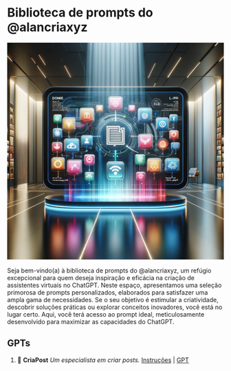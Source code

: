 # Biblioteca de prompts do @alancriaxyz
![GPT Repo](https://raw.githubusercontent.com/alancriaxyz/gpts/main/images/b364091b-84a9-4c63-ba14-35106fbbea94.webp)

Seja bem-vindo(a) à biblioteca de prompts do @alancriaxyz, um refúgio excepcional para quem deseja inspiração e eficácia na criação de assistentes virtuais no ChatGPT. Neste espaço, apresentamos uma seleção primorosa de prompts personalizados, elaborados para satisfazer uma ampla gama de necessidades. Se o seu objetivo é estimular a criatividade, descobrir soluções práticas ou explorar conceitos inovadores, você está no lugar certo. Aqui, você terá acesso ao prompt ideal, meticulosamente desenvolvido para maximizar as capacidades do ChatGPT.

## GPTs

1. 📝 **CriaPost**
   _Um especialista em criar posts._
   [Instruções](https://github.com/alancriaxyz/gpts/blob/main/instructions/CriaPost.txt) | [GPT](https://chat.openai.com/g/g-hwULIraEJ-criapost)
